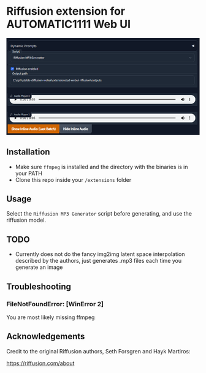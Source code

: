 # Riffusion extension for AUTOMATIC1111 Web UI

![Screenshot](/static/screenshot-0.png)

## Installation

- Make sure `ffmpeg` is installed and the directory with the binaries is in your PATH
- Clone this repo inside your `/extensions` folder

## Usage

Select the `Riffusion MP3 Generator` script before generating, and use the riffusion model.

## TODO

- Currently does not do the fancy img2img latent space interpolation described by the authors, just generates .mp3 files each time you generate an image

## Troubleshooting

### FileNotFoundError: [WinError 2]

You are most likely missing ffmpeg

## Acknowledgements

Credit to the original Riffusion authors, Seth Forsgren and Hayk Martiros:

https://riffusion.com/about
